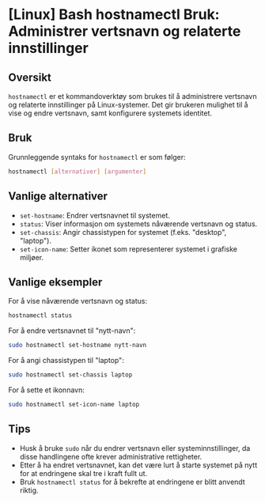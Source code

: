 # [Linux] Bash hostnamectl Bruk: Administrer vertsnavn og relaterte innstillinger

## Oversikt
`hostnamectl` er et kommandoverktøy som brukes til å administrere vertsnavn og relaterte innstillinger på Linux-systemer. Det gir brukeren mulighet til å vise og endre vertsnavn, samt konfigurere systemets identitet.

## Bruk
Grunnleggende syntaks for `hostnamectl` er som følger:

```bash
hostnamectl [alternativer] [argumenter]
```

## Vanlige alternativer
- `set-hostname`: Endrer vertsnavnet til systemet.
- `status`: Viser informasjon om systemets nåværende vertsnavn og status.
- `set-chassis`: Angir chassistypen for systemet (f.eks. "desktop", "laptop").
- `set-icon-name`: Setter ikonet som representerer systemet i grafiske miljøer.

## Vanlige eksempler
For å vise nåværende vertsnavn og status:

```bash
hostnamectl status
```

For å endre vertsnavnet til "nytt-navn":

```bash
sudo hostnamectl set-hostname nytt-navn
```

For å angi chassistypen til "laptop":

```bash
sudo hostnamectl set-chassis laptop
```

For å sette et ikonnavn:

```bash
sudo hostnamectl set-icon-name laptop
```

## Tips
- Husk å bruke `sudo` når du endrer vertsnavn eller systeminnstillinger, da disse handlingene ofte krever administrative rettigheter.
- Etter å ha endret vertsnavnet, kan det være lurt å starte systemet på nytt for at endringene skal tre i kraft fullt ut.
- Bruk `hostnamectl status` for å bekrefte at endringene er blitt anvendt riktig.
